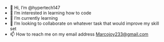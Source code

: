 - 👋 Hi, I’m @hypertech147
- 👀 I’m interested in learning how to code
- 🌱 I’m currently learning 
- 💞️ I’m looking to collaborate on whatever task that would improve my skill set 
- 📫 How to reach me on my email address Marcojoy233@gmail.com

<!---
hypertech147/hypertech147 is a ✨ special ✨ repository because its `README.md` (this file) appears on your GitHub profile.
You can click the Preview link to take a look at your changes.
--->
